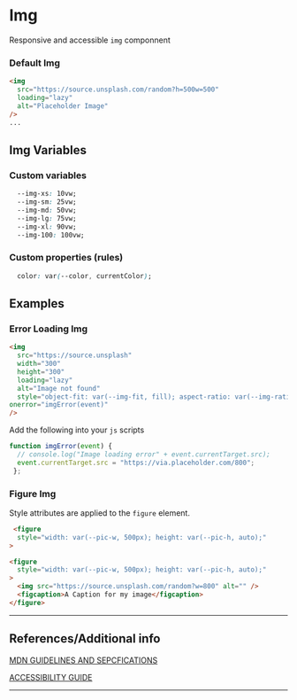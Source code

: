 # Img

Responsive and accessible `img` componnent


### Default Img

```html preview
<img
  src="https://source.unsplash.com/random?h=500w=500"
  loading="lazy"
  alt="Placeholder Image"
/>
...
```
## Img Variables

### Custom variables

```css
  --img-xs: 10vw;
  --img-sm: 25vw;
  --img-md: 50vw;
  --img-lg: 75vw;
  --img-xl: 90vw;
  --img-100: 100vw;
```

### Custom properties (rules)

```css
  color: var(--color, currentColor);
```

## Examples

### Error Loading Img

```html preview
<img
  src="https://source.unsplash"
  width="300"
  height="300"
  loading="lazy"
  alt="Image not found"
  style="object-fit: var(--img-fit, fill); aspect-ratio: var(--img-ratio, auto 4 / 3); width: 350px; height: 350px;"
onerror="imgError(event)"
/>
```

Add the following into your `js` scripts

```js
function imgError(event) {
  // console.log("Image loading error" + event.currentTarget.src);
  event.currentTarget.src = "https://via.placeholder.com/800";
 };
```

### Figure Img

Style attributes are applied to the `figure` element.

```html
 <figure
  style="width: var(--pic-w, 500px); height: var(--pic-h, auto);"
>
```

```html preview
<figure
  style="width: var(--pic-w, 500px); height: var(--pic-h, auto);"
>
  <img src="https://source.unsplash.com/random?w=800" alt="" />
  <figcaption>A Caption for my image</figcaption>
</figure>
```

----
## References/Additional info


[MDN GUIDELINES AND SEPCFICATIONS]()

[ACCESSIBILITY GUIDE]()

----
